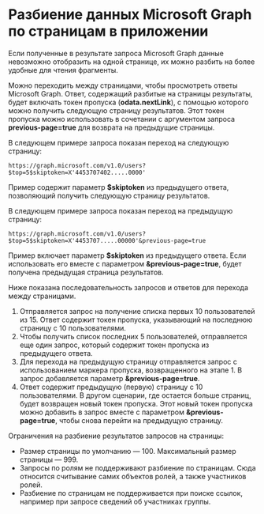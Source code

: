 
# <a name="paging-microsoft-graph-data-in-your-app"></a>Разбиение данных Microsoft Graph по страницам в приложении 
 
Если полученные в результате запроса Microsoft Graph данные невозможно отобразить на одной странице, их можно разбить на более удобные для чтения фрагменты. 

Можно переходить между страницами, чтобы просмотреть ответы Microsoft Graph. Ответ, содержащий разбитые на страницы результаты, будет включать токен пропуска (**odata.nextLink**), с помощью которого можно получить следующую страницу результатов. Этот токен пропуска можно использовать в сочетании с аргументом запроса **previous-page=true** для возврата на предыдущие страницы.

В следующем примере запроса показан переход на следующую страницу:

```
https://graph.microsoft.com/v1.0/users?$top=5$skiptoken=X'4453707402.....0000'
```
Пример содержит параметр **$skiptoken** из предыдущего ответа, позволяющий получить следующую страницу результатов.

В следующем примере запроса показан переход на предыдущую страницу:

```
https://graph.microsoft.com/v1.0/users?$top=5$skiptoken=X'4453707.....00000'&previous-page=true
```
Пример включает параметр **$skiptoken** из предыдущего ответа. Если использовать его вместе с параметром **&previous-page=true**, будет получена предыдущая страница результатов.

Ниже показана последовательность запросов и ответов для перехода между страницами.

1. Отправляется запрос на получение списка первых 10 пользователей из 15. Ответ содержит токен пропуска, указывающий на последнюю страницу с 10 пользователями.
2. Чтобы получить список последних 5 пользователей, отправляется еще один запрос, который содержит токен пропуска из предыдущего ответа.
3. Для перехода на предыдущую страницу отправляется запрос с использованием маркера пропуска, возвращенного на этапе 1. В запрос добавляется параметр **&previous-page=true**.
4. Ответ содержит предыдущую (первую) страницу с 10 пользователями. В другом сценарии, где остается больше страниц, будет возвращен новый токен пропуска. Этот новый токен пропуска можно добавить в запрос вместе с параметром **&previous-page=true**, чтобы снова перейти на предыдущую страницу.

Ограничения на разбиение результатов запросов на страницы:

- Размер страницы по умолчанию — 100. Максимальный размер страницы — 999.
- Запросы по ролям не поддерживают разбиение по страницам. Сюда относится считывание самих объектов ролей, а также участников ролей.
- Разбиение по страницам не поддерживается при поиске ссылок, например при запросе сведений об участниках группы.
